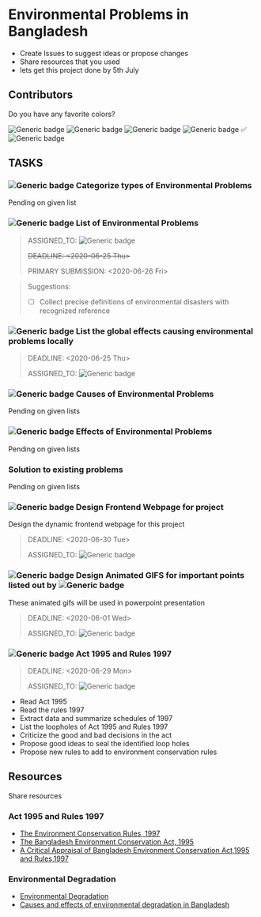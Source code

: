 # Environmental Problems in Bangladesh

- Create Issues to suggest ideas or propose changes
- Share resources that you used
- lets get this project done by 5th July

  
## Contributors
Do you have any favorite colors? 

![Generic badge](https://img.shields.io/badge/drinkingWater-64-RED.svg?style=for-the-badge&logo=appveyor)
![Generic badge](https://img.shields.io/badge/agni-noor-BLUE.svg?style=for-the-badge&logo=appveyor)
![Generic badge](https://img.shields.io/badge/Noman-5237-black.svg?style=for-the-badge&logo=appveyor)
![Generic badge](https://img.shields.io/badge/Abonty-18-GREEN.svg?style=for-the-badge&logo=appveyor)	✅
![Generic badge](https://img.shields.io/badge/Raiyan-Noor-ORANGE.svg?style=for-the-badge&logo=appveyor)

## TASKS

###  ![Generic badge](https://img.shields.io/badge/PENDING-yellow.svg) Categorize types of Environmental Problems 
Pending on given list


### ![Generic badge](https://img.shields.io/badge/IN_PROGRESS-green.svg)  List of Environmental Problems
> ASSIGNED_TO: ![Generic badge](https://img.shields.io/badge/Abonty-18-GREEN.svg?style=for-the-badge&logo=appveyor)
>
> ~~DEADLINE: <2020-06-25 Thu>~~
>
> PRIMARY SUBMISSION: <2020-06-26 Fri>
>

> Suggestions:
> - [ ] Collect precise definitions of environmental disasters with recognized reference

### ![Generic badge](https://img.shields.io/badge/!!!DUE!!!-black.svg)  List the global effects causing environmental problems locally
> DEADLINE: <2020-06-25 Thu>
>
> ASSIGNED_TO: ![Generic badge](https://img.shields.io/badge/agni-noor-BLUE.svg?style=for-the-badge&logo=appveyor)

### ![Generic badge](https://img.shields.io/badge/PENDING-yellow.svg)  Causes of Environmental Problems
Pending on given lists


### ![Generic badge](https://img.shields.io/badge/PENDING-yellow.svg) Effects of Environmental Problems
Pending on given lists


### Solution to existing problems
Pending on given lists

### ![Generic badge](https://img.shields.io/badge/TODO-red.svg) Design Frontend Webpage for project
Design the dynamic frontend webpage for this project
> DEADLINE: <2020-06-30 Tue>
>
> ASSIGNED_TO: ![Generic badge](https://img.shields.io/badge/Noman-5237-black.svg?style=for-the-badge&logo=appveyor) 
> 
### ![Generic badge](https://img.shields.io/badge/TODO-red.svg) Design Animated GIFS for important points listed out by ![Generic badge](https://img.shields.io/badge/Abonty-18-GREEN.svg?style=for-the-badge&logo=appveyor)
These animated gifs will be used in powerpoint presentation
> DEADLINE: <2020-06-01 Wed>
>
> ASSIGNED_TO: ![Generic badge](https://img.shields.io/badge/drinkingWater-64-RED.svg?style=for-the-badge&logo=appveyor)
> 

### ![Generic badge](https://img.shields.io/badge/TODO-red.svg) Act 1995 and Rules 1997
> DEADLINE: <2020-06-29 Mon>
>
> ASSIGNED_TO: ![Generic badge](https://img.shields.io/badge/Raiyan-Noor-ORANGE.svg?style=for-the-badge&logo=appveyor) 
- Read Act 1995
- Read the rules 1997
- Extract data and summarize schedules of 1997
- List the loopholes of Act 1995 and Rules 1997
- Criticize the good and bad decisions in the act
- Propose good ideas to seal the identified loop holes
- Propose new rules to add to environment conservation rules


## Resources
Share resources


### Act 1995 and Rules 1997
- [The Environment Conservation Rules, 1997](https://elaw.org/system/files/Bangladesh%20--%20Environmental%20Conservation%20Rules,%201997.pdf)
- [The Bangladesh Environment Conservation Act, 1995](https://www.bwdb.gov.bd/archive/pdf/201.pdf)
- [A Critical Appraisal of Bangladesh Environment Conservation Act,1995 and Rules,1997](http://bdlawdigest.org/bangladesh-environment-conservation-act-1995.html)


### Environmental Degradation
- [Environmental Degradation](https://www.eartheclipse.com/environment/causes-and-effects-environmental-degradation.html?fbclid=IwAR3vQ-mwedlaFppPlgMrbKtgeVuxNYljM_YBZIoWad3Oyv0FJfPrfryNbhw)
- [Causes and effects of environmental degradation in Bangladesh](http://www.theindependentbd.com/post/229385?fbclid=IwAR1A00Tg0-ygT-PSio161gnoftPMdRkPfQsdlPQZKBbiW38rTgR2Sx0Vi5E)
